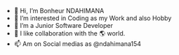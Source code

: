 - 👋 Hi, I’m Bonheur NDAHIMANA 
- 👀 I’m interested in Coding as my Work and also Hobby
- 🌱 I’m a Junior Software Developer
- 💞️ I like collaboration with the 🌎 world.
- 📫 Am on Social medias as @ndahimana154
